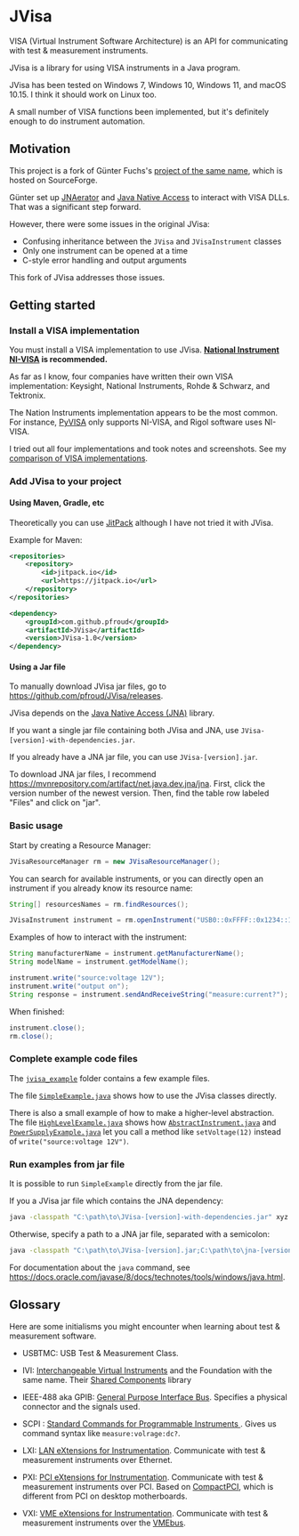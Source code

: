 # JVisa

VISA (Virtual Instrument Software Architecture) is an API for communicating with test & measurement instruments.

JVisa is a library for using VISA instruments in a Java program.

JVisa has been tested on Windows 7, Windows 10, Windows 11, and macOS 10.15. I think it should work on Linux too.

A small number of VISA functions been implemented, but it's definitely enough to do instrument automation.

## Motivation

This project is a fork of G&uuml;nter Fuchs's [project of the same name](https://sourceforge.net/projects/jvisa/), which is hosted on SourceForge.

G&uuml;nter set up [JNAerator](https://github.com/nativelibs4java/JNAerator) and [Java Native Access](https://github.com/java-native-access/jna) to interact with VISA DLLs. That was a significant step forward.

However, there were some issues in the original JVisa:

* Confusing inheritance between the `JVisa` and `JVisaInstrument` classes 
* Only one instrument can be opened at a time
* C-style error handling and output arguments

This fork of JVisa addresses those issues.

## Getting started

### Install a VISA implementation

You must install a VISA implementation to use JVisa. **[National Instrument NI-VISA](https://www.ni.com/en-us/support/downloads/drivers/download.ni-visa.html) is recommended.**

As far as I know, four companies have written their own VISA implementation: Keysight, National Instruments, Rohde & Schwarz, and Tektronix.

The Nation Instruments implementation appears to be the most common. For instance, [PyVISA](https://pyvisa.readthedocs.io/en/latest/introduction/getting.html#backend) only supports NI-VISA, and Rigol software uses NI-VISA.

I tried out all four implementations and took notes and screenshots. See my [comparison of VISA implementations](comparison-of-visa-implementations).

### Add JVisa to your project

#### Using Maven, Gradle, etc

Theoretically you can use [JitPack](https://jitpack.io/) although I have not tried it with JVisa.

Example for Maven:

```xml
<repositories>
    <repository>
        <id>jitpack.io</id>
        <url>https://jitpack.io</url>
    </repository>
</repositories>
```

```xml
<dependency>
    <groupId>com.github.pfroud</groupId>
    <artifactId>JVisa</artifactId>
    <version>JVisa-1.0</version>
</dependency>
```

#### Using a Jar file

To manually download JVisa jar files, go to https://github.com/pfroud/JVisa/releases.

JVisa depends on the [Java Native Access (JNA)](https://github.com/java-native-access/jna) library.

If you want a single jar file containing both JVisa and JNA, use `JVisa-[version]-with-dependencies.jar`.

If you already have a JNA jar file, you can use `JVisa-[version].jar`.

To download JNA jar files, I recommend https://mvnrepository.com/artifact/net.java.dev.jna/jna. First, click the version number of the newest version. Then, find the table row labeled "Files" and click on "jar".
 

### Basic usage

Start by creating a Resource Manager:

```java
JVisaResourceManager rm = new JVisaResourceManager();
```

You can search for available instruments, or you can directly open an instrument if you already know its resource name:
```java
String[] resourcesNames = rm.findResources();

JVisaInstrument instrument = rm.openInstrument("USB0::0xFFFF::0x1234::123456789123456789::INSTR");
```


Examples of how to interact with the instrument:
```java
String manufacturerName = instrument.getManufacturerName();
String modelName = instrument.getModelName();

instrument.write("source:voltage 12V");
instrument.write("output on");
String response = instrument.sendAndReceiveString("measure:current?");
```

When finished:
```java
instrument.close();
rm.close();
```

### Complete example code files

The [`jvisa_example`](src/main/java/xyz/froud/jvisa_example) folder contains a few example files. 

The file [`SimpleExample.java`](src/main/java/xyz/froud/jvisa_example/lowlevel/SimpleExample.java) shows how to use the JVisa classes directly.

There is also a small example of how to make a higher-level abstraction. The file [`HighLevelExample.java`](src/main/java/xyz/froud/jvisa_example/highlevel/HighLevelExample.java)  shows how [`AbstractInstrument.java`](src/main/java/xyz/froud/jvisa_example/highlevel/AbstractInstrument.java) and [`PowerSupplyExample.java`](src/main/java/xyz/froud/jvisa_example/highlevel/PowerSupplyExample.java) let you call a method like `setVoltage(12)` instead of `write("source:voltage 12V")`. 

### Run examples from jar file

It is possible to run `SimpleExample` directly from the jar file.

If you a JVisa jar file which contains the JNA dependency:
```bash
java -classpath "C:\path\to\JVisa-[version]-with-dependencies.jar" xyz.froud.jvisa_example.SimpleExample
```

Otherwise, specify a path to a JNA jar file, separated with a semicolon:
```bash
java -classpath "C:\path\to\JVisa-[version].jar;C:\path\to\jna-[version].jar" xyz.froud.jvisa_example.SimpleExample
```

For documentation about the `java` command, see https://docs.oracle.com/javase/8/docs/technotes/tools/windows/java.html.

## Glossary

Here are some initialisms you might encounter when learning about test & measurement software.

* USBTMC: USB Test & Measurement Class.

* IVI: [Interchangeable Virtual Instruments](http://www.ivifoundation.org/) and the Foundation with the same name. Their [Shared Components](  
http://www.ivifoundation.org/shared_components/Default.aspx) library 

*  IEEE-488 aka GPIB: [General Purpose Interface Bus](https://en.wikipedia.org/wiki/IEEE-488). Specifies a physical connector and the signals used.

* SCPI :  [Standard Commands for Programmable Instruments
](https://en.wikipedia.org/wiki/Standard_Commands_for_Programmable_Instruments). Gives us command syntax like `measure:volrage:dc?`.

* LXI: [LAN eXtensions for Instrumentation](https://en.wikipedia.org/wiki/LAN_eXtensions_for_Instrumentation). Communicate with test & measurement instruments over Ethernet.

* PXI: [PCI eXtensions for Instrumentation](https://en.wikipedia.org/wiki/PCI_eXtensions_for_Instrumentation). Communicate with test & measurement instruments over PCI. Based on [CompactPCI](https://en.wikipedia.org/wiki/CompactPCI), which is different from PCI on desktop motherboards.

* VXI: [VME eXtensions for Instrumentation](https://en.wikipedia.org/wiki/VME_eXtensions_for_Instrumentation). Communicate with test & measurement instruments over the [VMEbus](https://en.wikipedia.org/wiki/VMEbus).


